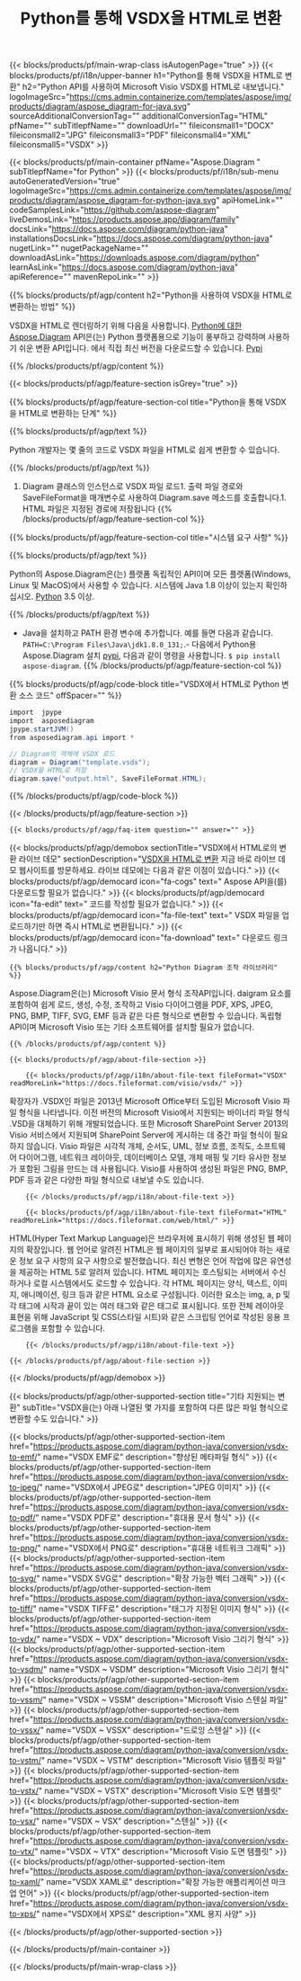 ﻿---
title: Python를 통해 VSDX을 HTML로 변환 
weight: 1960
url: /ko/python-java/conversion/vsdx-to-html/ 
description: VSDX 형식을 HTML 파일로 변환하는 샘플 Python 변환 코드. 이 예제 코드를 사용하여 Python 기반 애플리케이션 내에서 VSDX를 HTML로 변환합니다.
---
{{< blocks/products/pf/main-wrap-class isAutogenPage="true" >}}
{{< blocks/products/pf/i18n/upper-banner h1="Python를 통해 VSDX을 HTML로 변환" h2="Python API를 사용하여 Microsoft Visio VSDX를 HTML로 내보냅니다." logoImageSrc="https://cms.admin.containerize.com/templates/aspose/img/products/diagram/aspose_diagram-for-java.svg" sourceAdditionalConversionTag="" additionalConversionTag="HTML" pfName="" subTitlepfName="" downloadUrl="" fileiconsmall1="DOCX" fileiconsmall2="JPG" fileiconsmall3="PDF" fileiconsmall4="XML" fileiconsmall5="VSDX" >}}

{{< blocks/products/pf/main-container pfName="Aspose.Diagram " subTitlepfName="for Python" >}}
{{< blocks/products/pf/i18n/sub-menu autoGeneratedVersion="true" logoImageSrc="https://cms.admin.containerize.com/templates/aspose/img/products/diagram/aspose_diagram-for-python-java.svg" apiHomeLink="" codeSamplesLink="https://github.com/aspose-diagram" liveDemosLink="https://products.aspose.app/diagram/family" docsLink="https://docs.aspose.com/diagram/python-java" installationsDocsLink="https://docs.aspose.com/diagram/python-java" nugetLink="" nugetPackageName="" downloadAsLink="https://downloads.aspose.com/diagram/python" learnAsLink="https://docs.aspose.com/diagram/python-java" apiReference="" mavenRepoLink="" >}}

{{% blocks/products/pf/agp/content h2="Python을 사용하여 VSDX을 HTML로 변환하는 방법" %}}

 VSDX을 HTML로 렌더링하기 위해 다음을 사용합니다.
 [Python에 대한 Aspose.Diagram](https://products.aspose.com/diagram/python-java/) 
 API은(는) Python 플랫폼용으로 기능이 풍부하고 강력하며 사용하기 쉬운 변환 API입니다. 에서 직접 최신 버전을 다운로드할 수 있습니다.
 [Pypi](https://pypi.org/project/aspose-diagram/) 

{{% /blocks/products/pf/agp/content %}}

{{< blocks/products/pf/agp/feature-section isGrey="true" >}}

{{% blocks/products/pf/agp/feature-section-col title="Python을 통해 VSDX을 HTML로 변환하는 단계" %}}

{{% blocks/products/pf/agp/text %}}

 Python 개발자는 몇 줄의 코드로 VSDX 파일을 HTML로 쉽게 변환할 수 있습니다.

{{% /blocks/products/pf/agp/text %}}

1. Diagram 클래스의 인스턴스로 VSDX 파일 로드1. 출력 파일 경로와 SaveFileFormat을 매개변수로 사용하여 Diagram.save 메소드를 호출합니다.1. HTML 파일은 지정된 경로에 저장됩니다
{{% /blocks/products/pf/agp/feature-section-col %}}

{{% blocks/products/pf/agp/feature-section-col title="시스템 요구 사항" %}}

{{% blocks/products/pf/agp/text %}}

 Python의 Aspose.Diagram은(는) 플랫폼 독립적인 API이며 모든 플랫폼(Windows, Linux 및 MacOS)에서 사용할 수 있습니다. 시스템에 Java 1.8 이상이 있는지 확인하십시오. [Python](https://www.python.org/downloads/) 3.5 이상. 
 
{{% /blocks/products/pf/agp/text %}}

- Java을 설치하고 PATH 환경 변수에 추가합니다. 예를 들면 다음과 같습니다. <code>PATH=C:\Program Files\Java\jdk1.8.0_131;</code>.- 다음에서 Python용 Aspose.Diagram 설치 <a href="https://pypi.org/project/aspose-diagram/">pypi</a>, 다음과 같이 명령을 사용합니다. <code>$ pip install aspose-diagram</code>.
{{% /blocks/products/pf/agp/feature-section-col %}}

{{% blocks/products/pf/agp/code-block title="VSDX에서 HTML로 Python 변환 소스 코드" offSpacer="" %}}

```cs
import  jpype     
import  asposediagram     
jpype.startJVM() 
from asposediagram.api import *

// Diagram의 객체에 VSDX 로드 
diagram = Diagram("template.vsdx");
// VSDX을 HTML로 저장 
diagram.save("output.html", SaveFileFormat.HTML);   


```

{{% /blocks/products/pf/agp/code-block %}}

{{< /blocks/products/pf/agp/feature-section >}}

    {{< blocks/products/pf/agp/faq-item question="" answer="" >}}
 

<!-- aboutfile Starts -->

{{< blocks/products/pf/agp/demobox sectionTitle="VSDX에서 HTML로의 변환 라이브 데모" sectionDescription="[VSDX을 HTML로 변환](https://products.aspose.app/diagram/conversion/vsdx-to-html) 지금 바로 라이브 데모 웹사이트를 방문하세요. 라이브 데모에는 다음과 같은 이점이 있습니다." >}}
        {{< blocks/products/pf/agp/democard icon="fa-cogs" text=" Aspose API을(를) 다운로드할 필요가 없습니다." >}}
        {{< blocks/products/pf/agp/democard icon="fa-edit" text=" 코드를 작성할 필요가 없습니다." >}}
        {{< blocks/products/pf/agp/democard icon="fa-file-text" text=" VSDX 파일을 업로드하기만 하면 즉시 HTML로 변환됩니다." >}}
        {{< blocks/products/pf/agp/democard icon="fa-download" text=" 다운로드 링크가 나옵니다." >}}

    {{% blocks/products/pf/agp/content h2="Python Diagram 조작 라이브러리" %}}

 Aspose.Diagram은(는) Microsoft Visio 문서 형식 조작API입니다. daigram 요소를 포함하여 쉽게 로드, 생성, 수정, 조작하고 Visio 다이어그램을 PDF, XPS, JPEG, PNG, BMP, TIFF, SVG, EMF 등과 같은 다른 형식으로 변환할 수 있습니다. 독립형 API이며 Microsoft Visio 또는 기타 소프트웨어를 설치할 필요가 없습니다.  



    {{% /blocks/products/pf/agp/content %}}

    {{< blocks/products/pf/agp/about-file-section >}}

        {{< blocks/products/pf/agp/i18n/about-file-text fileFormat="VSDX" readMoreLink="https://docs.fileformat.com/visio/vsdx/" >}}

확장자가 .VSDX인 파일은 2013년 Microsoft Office부터 도입된 Microsoft Visio 파일 형식을 나타냅니다. 이전 버전의 Microsoft Visio에서 지원되는 바이너리 파일 형식 .VSD을 대체하기 위해 개발되었습니다. 또한 Microsoft SharePoint Server 2013의 Visio 서비스에서 지원되며 SharePoint Server에 게시하는 데 중간 파일 형식이 필요하지 않습니다. Visio 파일은 시각적 개체, 순서도, UML, 정보 흐름, 조직도, 소프트웨어 다이어그램, 네트워크 레이아웃, 데이터베이스 모델, 개체 매핑 및 기타 유사한 정보가 포함된 그림을 만드는 데 사용됩니다. Visio를 사용하여 생성된 파일은 PNG, BMP, PDF 등과 같은 다양한 파일 형식으로 내보낼 수도 있습니다. 


        {{< /blocks/products/pf/agp/i18n/about-file-text >}}

        {{< blocks/products/pf/agp/i18n/about-file-text fileFormat="HTML" readMoreLink="https://docs.fileformat.com/web/html/" >}}

HTML(Hyper Text Markup Language)은 브라우저에 표시하기 위해 생성된 웹 페이지의 확장입니다. 웹 언어로 알려진 HTML은 웹 페이지의 일부로 표시되어야 하는 새로운 정보 요구 사항의 요구 사항으로 발전했습니다. 최신 변형은 언어 작업에 많은 유연성을 제공하는 HTML 5로 알려져 있습니다. HTML 페이지는 호스팅되는 서버에서 수신하거나 로컬 시스템에서도 로드할 수 있습니다. 각 HTML 페이지는 양식, 텍스트, 이미지, 애니메이션, 링크 등과 같은 HTML 요소로 구성됩니다. 이러한 요소는 img, a, p 및 각 태그에 시작과 끝이 있는 여러 태그와 같은 태그로 표시됩니다. 또한 전체 레이아웃 표현을 위해 JavaScript 및 CSS(스타일 시트)와 같은 스크립팅 언어로 작성된 응용 프로그램을 포함할 수 있습니다.


        {{< /blocks/products/pf/agp/i18n/about-file-text >}}

    {{< /blocks/products/pf/agp/about-file-section >}}

{{< /blocks/products/pf/agp/demobox >}}

<!-- aboutfile Ends -->

{{< blocks/products/pf/agp/other-supported-section title="기타 지원되는 변환" subTitle="VSDX을(는) 아래 나열된 몇 가지를 포함하여 다른 많은 파일 형식으로 변환할 수도 있습니다." >}}

{{< blocks/products/pf/agp/other-supported-section-item href="https://products.aspose.com/diagram/python-java/conversion/vsdx-to-emf/" name="VSDX EMF로" description="향상된 메타파일 형식" >}}
{{< blocks/products/pf/agp/other-supported-section-item href="https://products.aspose.com/diagram/python-java/conversion/vsdx-to-jpeg/" name="VSDX에서 JPEG로" description="JPEG 이미지" >}}
{{< blocks/products/pf/agp/other-supported-section-item href="https://products.aspose.com/diagram/python-java/conversion/vsdx-to-pdf/" name="VSDX PDF로" description="휴대용 문서 형식" >}}
{{< blocks/products/pf/agp/other-supported-section-item href="https://products.aspose.com/diagram/python-java/conversion/vsdx-to-png/" name="VSDX에서 PNG로" description="휴대용 네트워크 그래픽" >}}
{{< blocks/products/pf/agp/other-supported-section-item href="https://products.aspose.com/diagram/python-java/conversion/vsdx-to-svg/" name="VSDX SVG로" description="확장 가능한 벡터 그래픽" >}}
{{< blocks/products/pf/agp/other-supported-section-item href="https://products.aspose.com/diagram/python-java/conversion/vsdx-to-tiff/" name="VSDX TIFF로" description="태그가 지정된 이미지 형식" >}}
{{< blocks/products/pf/agp/other-supported-section-item href="https://products.aspose.com/diagram/python-java/conversion/vsdx-to-vdx/" name="VSDX ~ VDX" description="Microsoft Visio 그리기 형식" >}}
{{< blocks/products/pf/agp/other-supported-section-item href="https://products.aspose.com/diagram/python-java/conversion/vsdx-to-vsdm/" name="VSDX ~ VSDM" description="Microsoft Visio 그리기 형식" >}}
{{< blocks/products/pf/agp/other-supported-section-item href="https://products.aspose.com/diagram/python-java/conversion/vsdx-to-vssm/" name="VSDX ~ VSSM" description="Microsoft Visio 스텐실 파일" >}}
{{< blocks/products/pf/agp/other-supported-section-item href="https://products.aspose.com/diagram/python-java/conversion/vsdx-to-vssx/" name="VSDX ~ VSSX" description="드로잉 스텐실" >}}
{{< blocks/products/pf/agp/other-supported-section-item href="https://products.aspose.com/diagram/python-java/conversion/vsdx-to-vstm/" name="VSDX ~ VSTM" description="Microsoft Visio 템플릿 파일" >}}
{{< blocks/products/pf/agp/other-supported-section-item href="https://products.aspose.com/diagram/python-java/conversion/vsdx-to-vstx/" name="VSDX ~ VSTX" description="Microsoft Visio 도면 템플릿" >}}
{{< blocks/products/pf/agp/other-supported-section-item href="https://products.aspose.com/diagram/python-java/conversion/vsdx-to-vsx/" name="VSDX ~ VSX" description="스텐실" >}}
{{< blocks/products/pf/agp/other-supported-section-item href="https://products.aspose.com/diagram/python-java/conversion/vsdx-to-vtx/" name="VSDX ~ VTX" description="Microsoft Visio 도면 템플릿" >}}
{{< blocks/products/pf/agp/other-supported-section-item href="https://products.aspose.com/diagram/python-java/conversion/vsdx-to-xaml/" name="VSDX XAML로" description="확장 가능한 애플리케이션 마크업 언어" >}}
{{< blocks/products/pf/agp/other-supported-section-item href="https://products.aspose.com/diagram/python-java/conversion/vsdx-to-xps/" name="VSDX에서 XPS로" description="XML 용지 사양" >}}

{{< /blocks/products/pf/agp/other-supported-section >}}

{{< /blocks/products/pf/main-container >}}
    
{{< /blocks/products/pf/main-wrap-class >}}